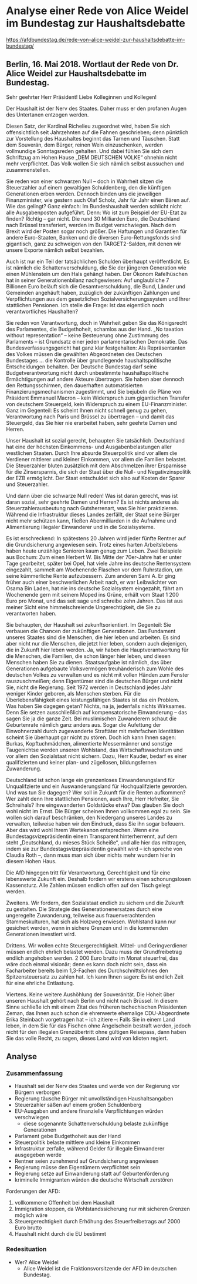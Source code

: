 # Analyse einer Rede von Alice Weidel im Bundestag zur Haushaltsdebatte

<https://afdbundestag.de/rede-von-alice-weidel-zur-haushaltsdebatte-im-bundestag/>

## Berlin, 16. Mai 2018. Wortlaut der Rede von Dr. Alice Weidel zur Haushaltsdebatte im Bundestag.

Sehr geehrter Herr Präsident! Liebe Kolleginnen und Kollegen!

Der Haushalt ist der Nerv des Staates. Daher muss er den profanen Augen des Untertanen entzogen werden.

Diesen Satz, der Kardinal Richelieu zugeordnet wird, haben Sie sich offensichtlich seit Jahrzehnten auf die Fahnen geschrieben; denn pünktlich zur Vorstellung des Haushaltes beginnt das Tarnen und Täuschen. Statt dem Souverän, dem Bürger, reinen Wein einzuschenken, werden vollmundige Sonntagsreden gehalten. Und dabei fühlen Sie sich dem Schriftzug am Hohen Hause „DEM DEUTSCHEN VOLKE“ ohnehin nicht mehr verpflichtet. Das Volk wollen Sie sich nämlich selbst aussuchen und zusammenstellen.

Sie reden von einer schwarzen Null – doch in Wahrheit sitzen die Steuerzahler auf einem gewaltigen Schuldenberg, den die künftigen Generationen erben werden. Dennoch binden uns die jeweiligen Finanzminister, wie gestern auch Olaf Scholz, Jahr für Jahr einen Bären auf. Wie das gelingt? Ganz einfach: Im Bundeshaushalt werden schlicht nicht alle Ausgabenposten aufgeführt. Denn: Wo ist zum Beispiel der EU-Etat zu finden? Richtig – gar nicht. Die rund 30 Milliarden Euro, die Deutschland nach Brüssel transferiert, werden im Budget verschwiegen. Nach dem Brexit wird der Posten sogar noch größer. Die Haftungen und Garantien für andere Euro-Staaten, Banken und die diversen Euro-Rettungsfonds sind gigantisch, ganz zu schweigen von den TARGET2-Salden, mit denen wir unsere Exporte nämlich selbst bezahlen.

Auch ist nur ein Teil der tatsächlichen Schulden überhaupt veröffentlicht. Es ist nämlich die Schattenverschuldung, die Sie der jüngeren Generation wie einen Mühlenstein um den Hals gehängt haben. Der Ökonom Rafelhüschen hat in seiner Generationenbilanz nachgewiesen: Auf unglaubliche 7 Billionen Euro beläuft sich die Gesamtverschuldung, die Bund, Länder und Gemeinden angehäuft haben, zuzüglich der zukünftigen Zahlungen und Verpflichtungen aus dem gesetzlichen Sozialversicherungssystem und Ihrer stattlichen Pensionen. Ich stelle die Frage: Ist das eigentlich noch verantwortliches Haushalten?

Sie reden von Verantwortung, doch in Wahrheit geben Sie das Königsrecht des Parlamentes, die Budgethoheit, schamlos aus der Hand. „No taxation without representation“ – keine Besteuerung ohne Zustimmung des Parlaments – ist Grundsatz einer jeden parlamentarischen Demokratie. Das Bundesverfassungsgericht hat ganz klar festgehalten: Als Repräsentanten des Volkes müssen die gewählten Abgeordneten des Deutschen Bundestages … die Kontrolle über grundlegende haushaltspolitische Entscheidungen behalten. Der Deutsche Bundestag darf seine Budgetverantwortung nicht durch unbestimmte haushaltspolitische Ermächtigungen auf andere Akteure übertragen. Sie haben aber dennoch den Rettungsschirmen, den dauerhaften automatisierten Finanzierungsmechanismen zugestimmt, und Sie bejubeln die Pläne von Präsident Emmanuel Macron – kein Widerspruch zum gigantischen Transfer von deutschem Steuergeld, kein Widerspruch zu einem EU-Finanzminister. Ganz im Gegenteil: Es scheint Ihnen nicht schnell genug zu gehen, Verantwortung nach Paris und Brüssel zu übertragen – und damit das Steuergeld, das Sie hier nie erarbeitet haben, sehr geehrte Damen und Herren.

Unser Haushalt ist sozial gerecht, behaupten Sie tatsächlich. Deutschland hat eine der höchsten Einkommens- und Ausgabenbelastungen aller westlichen Staaten. Durch Ihre absurde Steuerpolitik sind vor allem die Verdiener mittlerer und kleiner Einkommen, vor allem die Familien belastet. Die Steuerzahler bluten zusätzlich mit dem Abschmelzen ihrer Ersparnisse für die Zinsersparnis, die sich der Staat über die Null- und Negativzinspolitik der EZB ermöglicht. Der Staat entschuldet sich also auf Kosten der Sparer und Steuerzahler.

Und dann über die schwarze Null reden! Was ist daran gerecht, was ist daran sozial, sehr geehrte Damen und Herren? Es ist nichts anderes als Steuerzahlerausbeutung nach Gutsherrenart, was Sie hier praktizieren. Während die Infrastruktur dieses Landes zerfällt, der Staat seine Bürger nicht mehr schützen kann, fließen Abermilliarden in die Aufnahme und Alimentierung illegaler Einwanderer und in die Sozialsysteme.

Es ist erschreckend: In spätestens 20 Jahren wird jeder fünfte Rentner auf die Grundsicherung angewiesen sein. Trotz eines harten Arbeitslebens haben heute unzählige Senioren kaum genug zum Leben. Zwei Beispiele aus Bochum: Zum einen Herbert W. Bis Mitte der 70er-Jahre hat er unter Tage gearbeitet, später bei Opel, hat viele Jahre ins deutsche Rentensystem eingezahlt, sammelt am Wochenende Flaschen vor dem Ruhrstadion, um seine kümmerliche Rente aufzubessern. Zum anderen Sami A. Er ging früher auch einer beschwerlichen Arbeit nach, er war Leibwächter von Osama Bin Laden, hat nie ins deutsche Sozialsystem eingezahlt, fährt am Wochenende gern mit seinem Moped ins Grüne, erhält vom Staat 1 200 Euro pro Monat, und das seit sage und schreibe zehn Jahren. Das ist aus meiner Sicht eine himmelschreiende Ungerechtigkeit, die Sie zu verantworten haben.

Sie behaupten, der Haushalt sei zukunftsorientiert. Im Gegenteil: Sie verbauen die Chancen der zukünftigen Generationen. Das Fundament unseres Staates sind die Menschen, die hier leben und arbeiten. Es sind aber nicht nur die Menschen, die jetzt hier leben, sondern auch diejenigen, die in Zukunft hier leben werden. Ja, wir haben die Hauptverantwortung für die Menschen, die Familien, die schon länger hier leben, und diesen Menschen haben Sie zu dienen. Staatsaufgabe ist nämlich, das über Generationen aufgebaute Volksvermögen treuhänderisch zum Wohle des deutschen Volkes zu verwalten und es nicht mit vollen Händen zum Fenster rauszuschmeißen; denn Eigentümer sind die deutschen Bürger und nicht Sie, nicht die Regierung. Seit 1972 werden in Deutschland jedes Jahr weniger Kinder geboren, als Menschen sterben. Für die Überlebensfähigkeit eines leistungsfähigen Staates ist das ein Problem. Was haben Sie dagegen getan? Nichts, na ja, jedenfalls nichts Wirksames. Denn Sie setzen ausschließlich auf kompensatorische Einwanderung – das sagen Sie ja die ganze Zeit. Bei muslimischen Zuwanderern schaut die Geburtenrate nämlich ganz anders aus. Sogar die Aufettung der Einwohnerzahl durch zugewanderte Straftäter mit mehrfachen Identitäten scheint Sie überhaupt gar nicht zu stören. Doch ich kann Ihnen sagen: Burkas, Kopftuchmädchen, alimentierte Messermänner und sonstige Taugenichtse werden unseren Wohlstand, das Wirtschaftswachstum und vor allem den Sozialstaat nicht sichern. Dazu, Herr Kauder, bedarf es einer qualifizierten und keiner plan- und zügellosen, bildungsfernen Zuwanderung.

Deutschland ist schon lange ein grenzenloses Einwanderungsland für Unqualifzierte und ein Auswanderungsland für Hochqualifzierte geworden. Und was tun Sie dagegen? Wer soll in Zukunft für die Renten aufkommen? Wer zahlt denn Ihre stattlichen Pensionen, auch Ihre, Herr Hofreiter, Sie Schreihals? Ihre eingewanderten Goldstücke etwa? Das glauben Sie doch wohl nicht im Ernst. Die Bürger scheinen Ihnen vollkommen egal zu sein. Sie wollen sich darauf beschränken, den Niedergang unseres Landes zu verwalten, teilweise haben wir den Eindruck, dass Sie ihn sogar befeuern. Aber das wird wohl Ihrem Wertekanon entsprechen. Wenn eine Bundestagsvizepräsidentin einem Transparent hinterherrennt, auf dem steht „Deutschland, du mieses Stück Scheiße“, und alle hier das mittragen, indem sie zur Bundestagsvizepräsidentin gewählt wird – ich spreche von Claudia Roth –, dann muss man sich über nichts mehr wundern hier in diesem Hohen Haus.

Die AfD hingegen tritt für Verantwortung, Gerechtigkeit und für eine lebenswerte Zukunft ein. Deshalb fordern wir erstens einen schonungslosen Kassensturz. Alle Zahlen müssen endlich offen auf den Tisch gelegt werden.

Zweitens. Wir fordern, den Sozialstaat endlich zu sichern und die Zukunft zu gestalten. Die Strategie des Generationenersatzes durch eine ungeregelte Zuwanderung, teilweise aus frauenverachtenden Stammeskulturen, hat sich als Holzweg erwiesen. Wohlstand kann nur gesichert werden, wenn in sichere Grenzen und in die kommenden Generationen investiert wird.

Drittens. Wir wollen echte Steuergerechtigkeit. Mittel- und Geringverdiener müssen endlich ehrlich belastet werden. Dazu muss der Grundfreibetrag endlich angehoben werden. 2 000 Euro brutto im Monat steuerfrei, das wäre doch einmal visionär; denn es kann doch nicht sein, dass ein Facharbeiter bereits beim 1,3-Fachen des Durchschnittslohnes den Spitzensteuersatz zu zahlen hat. Ich kann Ihnen sagen: Es ist endlich Zeit für eine ehrliche Entlastung.

Viertens. Keine weitere Aushöhlung der Souveränität. Die Hoheit über unseren Haushalt gehört nach Berlin und nicht nach Brüssel. In diesem Sinne schließe ich mit einem Zitat des früheren tschechischen Präsidenten Zeman, das Ihnen auch schon die ehrenwerte ehemalige CDU-Abgeordnete Erika Steinbach vorgetragen hat – ich zitiere –: Falls Sie in einem Land leben, in dem Sie für das Fischen ohne Angelschein bestraft werden, jedoch nicht für den illegalen Grenzübertritt ohne gültigen Reisepass, dann haben Sie das volle Recht, zu sagen, dieses Land wird von Idioten regiert.

## Analyse

### Zusammenfassung

- Haushalt sei der Nerv des Staates und werde von der Regierung vor Bürgern verborgen
- Regierung täusche Bürger mit unvollständigen Haushaltsangaben
- Steuerzahler säßen auf einem großen Schuldenberg
- EU-Ausgaben und andere finanzielle Verpflichtungen würden verschwiegen
  - diese sogenannte Schattenverschuldung belaste zukünftige Generationen
- Parlament gebe Budgethoheit aus der Hand
- Steuerpolitik belaste mittlere und kleine Einkommen
- Infrastruktur zerfalle, während Gelder für illegale Einwanderer ausgegeben werde
- Rentner seien zunehmend auf Grundsicherung angewiesen
- Regierung müsse den Eigentümern verpflichtet sein
- Regierung setze auf Einwanderung statt auf Geburtenförderung
- kriminelle Immigranten würden die deutsche Wirtschaft zerstören

Forderungen der AFD:

1. vollkommene Offenheit bei dem Haushalt
2. Immigration stoppen, da Wohlstandssicherung nur mit sicheren Grenzen möglich wäre
3. Steuergerechtigkeit durch Erhöhung des Steuerfreibetrags auf 2000 Euro brutto
4. Haushalt nicht durch die EU bestimmt

### Redesituation

- Wer? Alice Weidel
  - Alice Weidel ist die Fraktionsvorsitzende der AFD im deutschen Bundestag.
